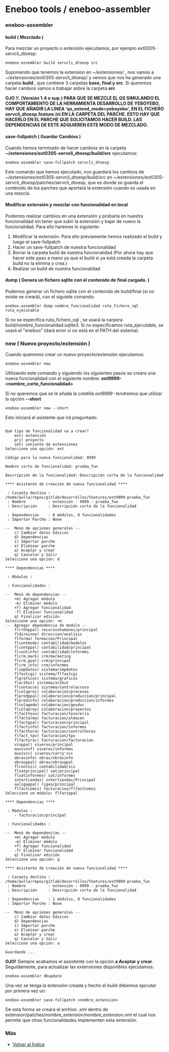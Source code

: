 # Eneboo tools / eneboo-assembler

### eneboo-assembler

#### build ( **Mezclado** )

Para mezclar un proyecto o extensión ejecutamos, por ejemplo ext0305-servcli_dtoesp:
```
eneboo-assembler build servcli_dtoesp src
```

Suponiendo que tenemos la extension en ~/extensiones/ , nos vamos a ~/extensiones/ext0305-servcli_dtoesp/ y vemos que nos ha generado una carpeta **build** , que contiene 3 carpetas **base, final y src**. Si queremos hacer cambios vamos a trabajar sobre la carpeta **src**

**OJO !!. (Versión 1.4 o sup.) PARA QUE SE MEZCLE EL QS SIMULANDO EL COMPORTAMIENTO DE LA HERRAMIENTA DESARROLLO DE YEBOYEBO, HAY QUE AÑADIR LA LINEA 'qs_extend_mode=yeboyebo', EN EL FICHERO servcli_dtoesp.feature.ini EN LA CARPETA DEL PARCHE. ESTO HAY QUE HACERLO EN EL PARCHE QUE SOLICITAMOS HACER BUILD. LAS DEPENDENCIAS DE ESTE ADQUIEREN ESTE MODO DE MEZCLADO.**


#### save-fullpatch ( **Guardar Cambios** )

Cuando hemos terminado de hacer cambios en la carpeta **~/extensiones/ext0305-servcli_dtoesp/build/src** ejecutamos:
```
eneboo-assembler save-fullpatch servcli_dtoesp
```

Este comando que hemos ejecutado, nos guardará los cambios de ~/extensiones/ext0305-servcli_dtoesp/build/src en ~/extensiones/ext0305-servcli_dtoesp/patches/servcli_dtoesp, que es donde se guarda el contenido de los parches que aportará la extensión cuando es usada en una mezcla.

#### Modificar extensión y mezclar con funcionalidad en local

Podemos realizar cambios en una extensión y probarla en nuestra funcionalidad sin tener que subir la extensión y bajar de nuevo la funcionalidad.
Para ello haremos lo siguiente:
1. Modificar la extensión. Para ello previamente hemos realizado el build y luego el save-fullpatch
2. Hacer un save-fullpatch de nuestra funcionalidad
3. Borrar la carpeta build de nuestra funcionalidad (Por ahora hay que hacer este paso a mano ya que el build si ya está creada la carpeta build no la elimina y crea.)
4. Realizar un build de nuestra funcionalidad 

#### dump ( **Genera un fichero sqlite con el contenido de final cargado.** )

Podemos generar un fichero sqlite con el contenido de build/final (si no existe se creará), con el siguiete comando:
```
eneboo-assembler dump nombre_funcionalidad ruta_fichero_sql ruta_ejecutable
```

Si no se especifica ruta_fichero_sql , se usará la carpera build/nombre_funcionalidad.sqlite3.
Si no especificamos ruta_ejecutable, se usará el "eneboo" (dará error si no está en el PATH del sistema).


### new ( **Nuevo proyecto/extensión** )

Cuando queremos crear un nuevo proyecto/extensión ejecutamos:
```
eneboo-assembler new
```

Utilizando este comando y siguiendo los siguientes pasos se creara una nueva funcionalidad con el siguiente nombre: __ext9999-<nombre_corto_funcionalidad>__

Si no queremos que se le añada la coletilla _ext9999-_ tendremos que utilizar la opción __--short__

```
eneboo-assembler new --short
```

Esto iniciará el asistente que irá preguntado:
```

Qué tipo de funcionalidad va a crear?
    ext) extensión
    prj) proyecto
    set) conjunto de extensiones
Seleccione una opción: ext

Código para la nueva funcionalidad: 9999

Nombre corto de funcionalidad: prueba_fun

Descripción de la funcionalidad: Descripción corta de la funcionalidad

**** Asistente de creación de nueva funcionalidad ****

 : Carpeta destino : /home/aulla/repos/gitlab/desarrollos/features/ext9999-prueba_fun
 : Nombre          : extensión - 9999 - prueba_fun 
 : Descripción     : Descripción corta de la funcionalidad 

 : Dependencias    : 0 módulos, 0 funcionalidades
 : Importar Parche : None

--  Menú de opciones generales --
    c) Cambiar datos básicos
    d) Dependencias
    i) Importar parche
    e) Eliminar parche
    a) Aceptar y crear
    q) Cancelar y Salir
Seleccione una opción: d

**** Dependencias ****

 : Módulos :

 : Funcionalidades :

--  Menú de dependencias --
    +m) Agregar módulo
    -m) Eliminar módulo
    +f) Agregar funcionalidad
    -f) Eliminar funcionalidad
    q) Finalizar edición
Seleccione una opción: +m
--  Agregar dependencia de módulo --
    flrrhhppal) recursoshumanos/principal
    fldireinne) direccion/analisis
    flforma) formacion/Principal
    flcontmode) contabilidad/modelos
    flcontppal) contabilidad/principal
    flcontinfo) contabilidad/informes
    flcrm_mark) crm/marketing
    flcrm_ppal) crm/principal
    flcrm_info) crm/informes
    flimpdatos) sistema/impdatos
    flfastcgi) sistema/flfastcgi
    flgraficos) sistema/graficos
    flar2kut) sistema/ar2kut
    flcontacce) sistema/controlacceso
    flcolaproc) colaboracion/procesos
    flprodppal) colaboracion/produccion/principal
    flprodinfo) colaboracion/produccion/informes
    flcolagedo) colaboracion/gesdoc
    flcolaproy) colaboracion/proyectos
    flfactteso) facturacion/tesoreria
    flfactalma) facturacion/almacen
    flfactppal) facturacion/principal
    flfactinfo) facturacion/informes
    flfacthora) facturacion/controlhoras
    flfact_tpv) facturacion/tpv
    flfacturac) facturacion/facturacion
    vivppal) viveros/principal
    auvivinf) viveros/informes
    auvivcc) viveros/carry'scc
    obrasinfo) obras/obrasinfo
    obrasppal) obras/obrasppal
    flcontsii) contabilidad/sii
    flsatprincipal) sat/principal
    flsatinformes) sat/informes
    intertiendas) intertiendas/Principal
    auligappal) ligas/principal
    flfactcomis) facturacion/flfactcomis
Seleccione un módulo: flfactppal

**** Dependencias ****

 : Módulos :
    - facturacion/principal

 : Funcionalidades :

--  Menú de dependencias --
    +m) Agregar módulo
    -m) Eliminar módulo
    +f) Agregar funcionalidad
    -f) Eliminar funcionalidad
    q) Finalizar edición
Seleccione una opción: q

**** Asistente de creación de nueva funcionalidad ****

 : Carpeta destino : /home/aulla/repos/gitlab/desarrollos/features/ext9999-prueba_fun
 : Nombre          : extensión - 9999 - prueba_fun 
 : Descripción     : Descripción corta de la funcionalidad 

 : Dependencias    : 1 módulos, 0 funcionalidades
 : Importar Parche : None

--  Menú de opciones generales --
    c) Cambiar datos básicos
    d) Dependencias
    i) Importar parche
    e) Eliminar parche
    a) Aceptar y crear
    q) Cancelar y Salir
Seleccione una opción: a

Guardando ... 
```

**OJO!** Siempre acabamos el assistente con la opción  **a Aceptar y crear**. Seguidamente, para actualizar las extensiones disponibles ejecutamos:
```
eneboo-assembler dbupdate
```

Una vez se tenga la extensión creada y hecho el build debemos ejecutar por primera vez un:

```
eneboo-assembler save-fullpatch <nombre_extension>
```

De esta forma se creará el archivo _.xml_ dentro de extension/patches/nombre_extension/nombre_extension.xml el cual nos permite que otras funcionalidades implementen esta extensión.

### Más

  * [Volver al Índice](./index.md)
